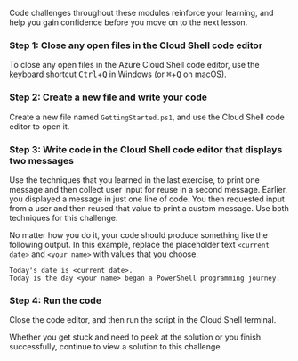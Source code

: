 Code challenges throughout these modules reinforce your learning, and help you gain confidence before you move on to the next lesson.

### Step 1: Close any open files in the Cloud Shell code editor

To close any open files in the Azure Cloud Shell code editor, use the keyboard shortcut <kbd>Ctrl</kbd>+<kbd>Q</kbd> in Windows (or <kbd>⌘</kbd>+<kbd>Q</kbd> on macOS).

### Step 2: Create a new file and write your code

Create a new file named `GettingStarted.ps1`, and use the Cloud Shell code editor to open it.

### Step 3: Write code in the Cloud Shell code editor that displays two messages

Use the techniques that you learned in the last exercise, to print one message and then collect user input for reuse in a second message. Earlier, you displayed a message in just one line of code. You then requested input from a user and then reused that value to print a custom message. Use both techniques for this challenge.

No matter how you do it, your code should produce something like the following output. In this example, replace the placeholder text `<current date>` and `<your name>` with values that you choose.

```output
Today's date is <current date>.
Today is the day <your name> began a PowerShell programming journey.
```

### Step 4: Run the code

Close the code editor, and then run the script in the Cloud Shell terminal.

Whether you get stuck and need to peek at the solution or you finish successfully, continue to view a solution to this challenge.
